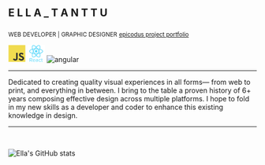 ## E L L A \_ T A N T T U

<sub>WEB DEVELOPER | GRAPHIC DESIGNER</sub>
<sub>[epicodus project portfolio](https://ellajtanttu.github.io/epicodus-portfolio/)</sub>
<br/>

<p>
<img src="https://raw.githubusercontent.com/devicons/devicon/master/icons/javascript/javascript-original.svg" alt="javascript" width="35" height="35" />
<img src="https://raw.githubusercontent.com/devicons/devicon/master/icons/react/react-original-wordmark.svg" alt="react" width="35" height="35" />
 <img src="https://seeklogo.com/images/C/c-sharp-c-logo-02F17714BA-seeklogo.com.png" alt="angular" width="35" height="35" />
</p>

---

Dedicated to creating quality visual experiences in all forms—
from web to print, and everything in between. I bring to the
table a proven history of 6+ years composing effective design across
multiple platforms. I hope to fold in my new skills as a developer and coder to enhance this existing knowledge in design.

---

<br/>

![Ella's GitHub stats](https://github-readme-stats.vercel.app/api?username=ellajtanttu&show_icons=true&theme=gotham)

<br/>
